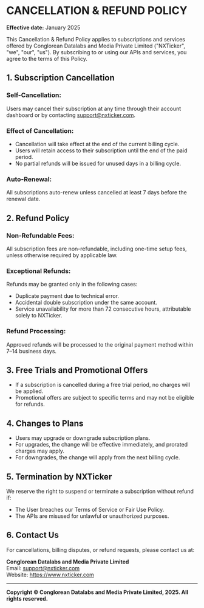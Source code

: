 # CANCELLATION & REFUND POLICY

**Effective date:** January 2025

This Cancellation & Refund Policy applies to subscriptions and services offered by Conglorean Datalabs and Media Private Limited ("NXTicker", "we", "our", "us"). By subscribing to or using our APIs and services, you agree to the terms of this Policy.

## 1. Subscription Cancellation

### Self-Cancellation:
Users may cancel their subscription at any time through their account dashboard or by contacting support@nxticker.com.

### Effect of Cancellation:
- Cancellation will take effect at the end of the current billing cycle.
- Users will retain access to their subscription until the end of the paid period.
- No partial refunds will be issued for unused days in a billing cycle.

### Auto-Renewal:
All subscriptions auto-renew unless cancelled at least 7 days before the renewal date.

## 2. Refund Policy

### Non-Refundable Fees:
All subscription fees are non-refundable, including one-time setup fees, unless otherwise required by applicable law.

### Exceptional Refunds:
Refunds may be granted only in the following cases:
- Duplicate payment due to technical error.
- Accidental double subscription under the same account.
- Service unavailability for more than 72 consecutive hours, attributable solely to NXTicker.

### Refund Processing:
Approved refunds will be processed to the original payment method within 7–14 business days.

## 3. Free Trials and Promotional Offers

- If a subscription is cancelled during a free trial period, no charges will be applied.
- Promotional offers are subject to specific terms and may not be eligible for refunds.

## 4. Changes to Plans

- Users may upgrade or downgrade subscription plans.
- For upgrades, the change will be effective immediately, and prorated charges may apply.
- For downgrades, the change will apply from the next billing cycle.

## 5. Termination by NXTicker

We reserve the right to suspend or terminate a subscription without refund if:
- The User breaches our Terms of Service or Fair Use Policy.
- The APIs are misused for unlawful or unauthorized purposes.

## 6. Contact Us

For cancellations, billing disputes, or refund requests, please contact us at:

**Conglorean Datalabs and Media Private Limited**  
Email: support@nxticker.com  
Website: https://www.nxticker.com

---

**Copyright © Conglorean Datalabs and Media Private Limited, 2025. All rights reserved.**